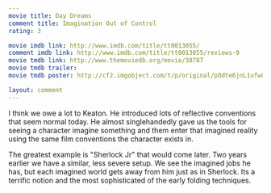 ```yaml
---
movie title: Day Dreams
comment title: Imagination Out of Control
rating: 3

movie imdb link: http://www.imdb.com/title/tt0013055/
comment imdb link: http://www.imdb.com/title/tt0013055/reviews-9
movie tmdb link: http://www.themoviedb.org/movie/38787
movie tmdb trailer: 
movie tmdb poster: http://cf2.imgobject.com/t/p/original/pOdte6jnL1ufwCP24VfD25qOuo3.jpg

layout: comment
---
```


I think we owe a lot to Keaton. He introduced lots of reflective conventions that seem normal today. He almost singlehandedly gave us the tools for seeing a character imagine something and them enter that imagined reality using the same film conventions the character exists in. 

The greatest example is "Sherlock Jr" that would come later. Two years earlier we have a similar, less severe setup. We see the imagined jobs he has, but each imagined world gets away from him just as in Sherlock. Its a terrific notion and the most sophisticated of the early folding techniques.